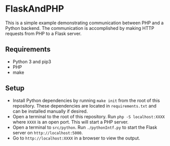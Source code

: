 # FlaskAndPHP
This is a simple example demonstrating communication between PHP and a Python
backend.  The communication is accomplished by making HTTP requests from PHP to
a Flask server.

## Requirements
  * Python 3 and pip3
  * PHP
  * make

## Setup
  * Install Python dependencies by running `make init` from the root of this
    repository.  These dependencies are located in `requirements.txt` and can be
    installed manually if desired.
  * Open a terminal to the root of this repository.  Run `php -S localhost:XXXX`
    where `XXXX` is an open port.  This will start a PHP server.
  * Open a terminal to `src/python`.  Run `./pythonIntf.py` to start the Flask
    server on `http://localhost:5000`.
  * Go to `http://localhost:XXXX` in a browser to view the output.
